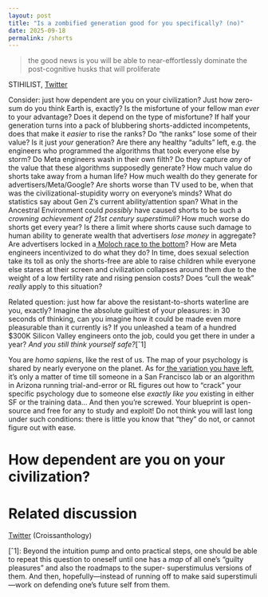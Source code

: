```yaml
---
layout: post
title: "Is a zombified generation good for you specifically? (no)"
date: 2025-09-18
permalink: /shorts
---
```


> the good news is you will be able to near-effortlessly dominate the post-cognitive husks that will proliferate

STIHILIST, [Twitter](https://x.com/STIHILIST/status/1890219531269992856)


Consider: just how dependent are you on your civilization? Just how zero-sum do you think Earth is, exactly? Is the misfortune of your fellow man *ever* to your advantage? Does it depend on the type of misfortune? If half your generation turns into a pack of blubbering shorts-addicted incompetents, does that make it *easier* to rise the ranks? Do “the ranks” lose some of their value? Is it just *your* generation? Are there any healthy “adults” left, e.g. the engineers who programmed the algorithms that took everyone else by storm? Do Meta engineers wash in their own filth? Do they capture *any* of the value that these algorithms supposedly generate? How much value do shorts take away from a human life? How much wealth do they generate for advertisers/Meta/Google? Are shorts worse than TV used to be, when that was the civilizational-stupidity worry on everyone’s minds? What do statistics say about Gen Z’s current ability/attention span? What in the Ancestral Environment could *possibly* have caused shorts to be such a *crowning achievement of 21st century superstimuli?* How much worse do shorts get every year? Is there a limit where shorts cause such damage to human ability to generate wealth that advertisers *lose money* in aggregate? Are advertisers locked in a[ Moloch race to the bottom](https://slatestarcodex.com/2014/07/30/meditations-on-moloch/)? How are Meta engineers incentivized to do what they do? In time, does sexual selection take its toll as only the shorts-free are able to raise children while everyone else stares at their screen and civilization collapses around them due to the weight of a low fertility rate and rising pension costs? Does “cull the weak” *really* apply to this situation?



Related question: just how far above the resistant-to-shorts waterline are you, exactly? Imagine the absolute guiltiest of your pleasures: in 30 seconds of thinking, can you imagine how it could be made even more pleasurable than it currently is? If you unleashed a team of a hundred $300K Silicon Valley engineers onto the job, could you get there in under a year? *And you still think yourself safe?*[ˆ1]

You are *homo sapiens*, like the rest of us. The map of your psychology is shared by nearly everyone on the planet. As for[ the variation you have left](https://gwern.net/difference), it’s only a matter of time till someone in a San Francisco lab or an algorithm in Arizona running trial-and-error or RL figures out how to “crack” your specific psychology due to someone else *exactly like you* existing in either SF or the training data… And then you’re screwed. Your blueprint is open-source and free for any to study and exploit! Do not think you will last long under such conditions: there is little you know that “they” do not, or cannot figure out with ease.


# How dependent are you on your civilization?


# Related discussion

[Twitter](https://x.com/croissanthology/status/1967707780636164386) (Croissanthology)


[ˆ1]: Beyond the intuition pump and onto practical steps, one should be able to repeat this question to oneself until one has a *map* of all one’s “guilty pleasures” and also the roadmaps to the super- superstimulus versions of them. And then, hopefully—instead of running off to make said superstimuli—work on defending one’s future self from them.
